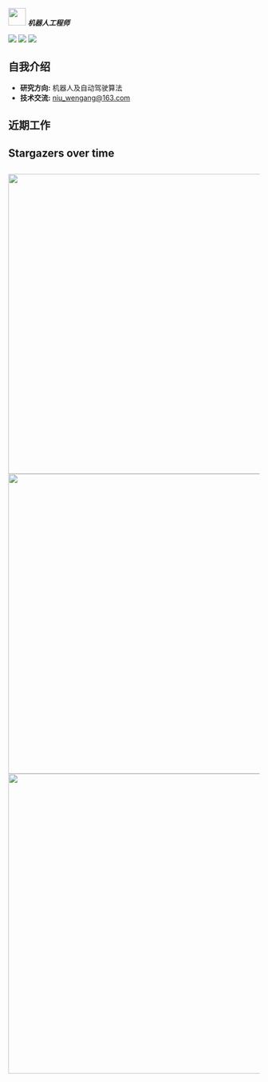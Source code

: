   <img src="https://user-images.githubusercontent.com/5679180/79618120-0daffb80-80be-11ea-819e-d2b0fa904d07.gif" width="35px"> ***机器人工程师***  


[![](https://img.shields.io/badge/Bilibili-robotics%E6%B8%AF-brightgreen)](https://space.bilibili.com/356146260)
[![](https://img.shields.io/badge/CSDN%E5%8D%9A%E5%AE%A2-robotics%E6%B8%AF-brightgreen)](https://blog.csdn.net/weixin_37684239?type=blog)
![](https://visitor-badge.laobi.icu/badge?page_id=niuwengang.visitor-badge)

## 自我介绍
+ **研究方向:** 机器人及自动驾驶算法
+ **技术交流:** niu_wengang@163.com

## 近期工作


## Stargazers over time


##
  <img src="(https://starchart.cc/niuwengang/AlkaidQuadrotor.svg"  width = "600px"    />        

  <img src="https://github-profile-trophy.vercel.app/?username=niuwengang&theme=dark_lover"  width = "600px"    />        
  <img src="https://github-readme-activity-graph.vercel.app/graph?username=niuwengang"  width = "600px"    />        
  

